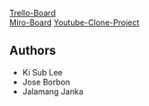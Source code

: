 [Trello-Board](https://trello.com/b/LN6KWq0D/react-youtube-board) <br />
[Miro-Board](https://miro.com/app/board/uXjVOdDmCPY=/)
[Youtube-Clone-Project](https://trusting-franklin-14f476.netlify.app/#/videos/EfOoOGYNgw8)

## Authors
- Ki Sub Lee
- Jose Borbon
- Jalamang Janka
